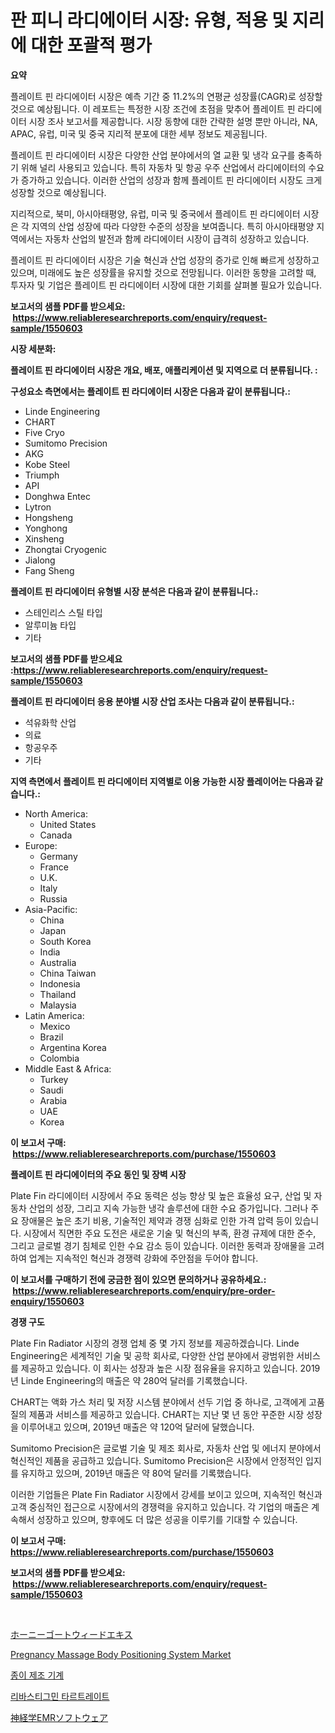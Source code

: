 <p><h1>판 피니 라디에이터 시장: 유형, 적용 및 지리에 대한 포괄적 평가</h1></p><p><strong>요약</strong></p>
<p><p>플레이트 핀 라디에이터 시장은 예측 기간 중 11.2%의 연평균 성장률(CAGR)로 성장할 것으로 예상됩니다. 이 레포트는 특정한 시장 조건에 초점을 맞추어 플레이트 핀 라디에이터 시장 조사 보고서를 제공합니다. 시장 동향에 대한 간략한 설명 뿐만 아니라, NA, APAC, 유럽, 미국 및 중국 지리적 분포에 대한 세부 정보도 제공됩니다.</p><p>플레이트 핀 라디에이터 시장은 다양한 산업 분야에서의 열 교환 및 냉각 요구를 충족하기 위해 널리 사용되고 있습니다. 특히 자동차 및 항공 우주 산업에서 라디에이터의 수요가 증가하고 있습니다. 이러한 산업의 성장과 함께 플레이트 핀 라디에이터 시장도 크게 성장할 것으로 예상됩니다.</p><p>지리적으로, 북미, 아시아태평양, 유럽, 미국 및 중국에서 플레이트 핀 라디에이터 시장은 각 지역의 산업 성장에 따라 다양한 수준의 성장을 보여줍니다. 특히 아시아태평양 지역에서는 자동차 산업의 발전과 함께 라디에이터 시장이 급격히 성장하고 있습니다.</p><p>플레이트 핀 라디에이터 시장은 기술 혁신과 산업 성장의 증가로 인해 빠르게 성장하고 있으며, 미래에도 높은 성장률을 유지할 것으로 전망됩니다. 이러한 동향을 고려할 때, 투자자 및 기업은 플레이트 핀 라디에이터 시장에 대한 기회를 살펴볼 필요가 있습니다.</p></p>
<p><strong>보고서의 샘플 PDF를 받으세요: &nbsp;<a href="https://www.reliableresearchreports.com/enquiry/request-sample/1550603">https://www.reliableresearchreports.com/enquiry/request-sample/1550603</a></strong></p>
<p><strong>시장 세분화:</strong></p>
<p><strong> 플레이트 핀 라디에이터 시장은 개요, 배포, 애플리케이션 및 지역으로 더 분류됩니다. :</strong></p>
<p><strong>구성요소 측면에서는 플레이트 핀 라디에이터 시장은 다음과 같이 분류됩니다.:</strong></p>
<p><ul><li>Linde Engineering</li><li>CHART</li><li>Five Cryo</li><li>Sumitomo Precision</li><li>AKG</li><li>Kobe Steel</li><li>Triumph</li><li>API</li><li>Donghwa Entec</li><li>Lytron</li><li>Hongsheng</li><li>Yonghong</li><li>Xinsheng</li><li>Zhongtai Cryogenic</li><li>Jialong</li><li>Fang Sheng</li></ul></p>
<p><strong> 플레이트 핀 라디에이터 유형별 시장 분석은 다음과 같이 분류됩니다.:</strong></p>
<p><ul><li>스테인리스 스틸 타입</li><li>알루미늄 타입</li><li>기타</li></ul></p>
<p><strong>보고서의 샘플 PDF를 받으세요 :<a href="https://www.reliableresearchreports.com/enquiry/request-sample/1550603">https://www.reliableresearchreports.com/enquiry/request-sample/1550603</a></strong></p>
<p><strong> 플레이트 핀 라디에이터 응용 분야별 시장 산업 조사는 다음과 같이 분류됩니다.:</strong></p>
<p><ul><li>석유화학 산업</li><li>의료</li><li>항공우주</li><li>기타</li></ul></p>
<p><strong>지역 측면에서 플레이트 핀 라디에이터 지역별로 이용 가능한 시장 플레이어는 다음과 같습니다.:</strong></p>
<p><ul>
    <li>
        North America:
        <ul>
            <li>United States</li>
            <li>Canada</li>
        </ul>
    </li>
    <li>
        Europe:
        <ul>
            <li>Germany</li>
            <li>France</li>
            <li>U.K.</li>
            <li>Italy</li>
            <li>Russia</li>
        </ul>
    </li>
    <li>
        Asia-Pacific:
        <ul>
            <li>China</li>
            <li>Japan</li>
            <li>South Korea</li>
            <li>India</li>
            <li>Australia</li>
            <li>China Taiwan</li>
            <li>Indonesia</li>
            <li>Thailand</li>
            <li>Malaysia</li>
        </ul>
    </li>
    <li>
        Latin America:
        <ul>
            <li>Mexico</li>
            <li>Brazil</li>
            <li>Argentina Korea</li>
            <li>Colombia</li>
        </ul>
    </li>
    <li>
        Middle East & Africa:
        <ul>
            <li>Turkey</li>
            <li>Saudi</li>
            <li>Arabia</li>
            <li>UAE</li>
            <li>Korea</li>
        </ul>
    </li>
    </ul></p>
<p><strong>이 보고서 구매: &nbsp;<a href="https://www.reliableresearchreports.com/purchase/1550603">https://www.reliableresearchreports.com/purchase/1550603</a></strong></p>
<p><strong>플레이트 핀 라디에이터의 주요 동인 및 장벽 시장</strong></p>
<p><p>Plate Fin 라디에이터 시장에서 주요 동력은 성능 향상 및 높은 효율성 요구, 산업 및 자동차 산업의 성장, 그리고 지속 가능한 냉각 솔루션에 대한 수요 증가입니다. 그러나 주요 장애물은 높은 초기 비용, 기술적인 제약과 경쟁 심화로 인한 가격 압력 등이 있습니다. 시장에서 직면한 주요 도전은 새로운 기술 및 혁신의 부족, 환경 규제에 대한 준수, 그리고 글로벌 경기 침체로 인한 수요 감소 등이 있습니다. 이러한 동력과 장애물을 고려하여 업계는 지속적인 혁신과 경쟁력 강화에 주안점을 두어야 합니다.</p></p>
<p><strong>이 보고서를 구매하기 전에 궁금한 점이 있으면 문의하거나 공유하세요.: &nbsp;<a href="https://www.reliableresearchreports.com/enquiry/pre-order-enquiry/1550603">https://www.reliableresearchreports.com/enquiry/pre-order-enquiry/1550603</a></strong></p>
<p><strong>경쟁 구도</strong></p>
<p><p>Plate Fin Radiator 시장의 경쟁 업체 중 몇 가지 정보를 제공하겠습니다. Linde Engineering은 세계적인 기술 및 공학 회사로, 다양한 산업 분야에서 광범위한 서비스를 제공하고 있습니다. 이 회사는 성장과 높은 시장 점유율을 유지하고 있습니다. 2019년 Linde Engineering의 매출은 약 280억 달러를 기록했습니다.</p><p>CHART는 액화 가스 처리 및 저장 시스템 분야에서 선두 기업 중 하나로, 고객에게 고품질의 제품과 서비스를 제공하고 있습니다. CHART는 지난 몇 년 동안 꾸준한 시장 성장을 이루어내고 있으며, 2019년 매출은 약 120억 달러에 달했습니다.</p><p>Sumitomo Precision은 글로벌 기술 및 제조 회사로, 자동차 산업 및 에너지 분야에서 혁신적인 제품을 공급하고 있습니다. Sumitomo Precision은 시장에서 안정적인 입지를 유지하고 있으며, 2019년 매출은 약 80억 달러를 기록했습니다.</p><p>이러한 기업들은 Plate Fin Radiator 시장에서 강세를 보이고 있으며, 지속적인 혁신과 고객 중심적인 접근으로 시장에서의 경쟁력을 유지하고 있습니다. 각 기업의 매출은 계속해서 성장하고 있으며, 향후에도 더 많은 성공을 이루기를 기대할 수 있습니다.</p></p>
<p><strong>이 보고서 구매: &nbsp; <a href="https://www.reliableresearchreports.com/purchase/1550603">https://www.reliableresearchreports.com/purchase/1550603</a></strong></p>
<p><strong>보고서의 샘플 PDF를 받으세요: &nbsp;<a href="https://www.reliableresearchreports.com/enquiry/request-sample/1550603">https://www.reliableresearchreports.com/enquiry/request-sample/1550603</a></strong><strong></strong></p>
<p>&nbsp;</p>
<p><p><a href="https://github.com/ReganWisoky2023/Market-Research-Report-List-1/blob/main/67553167318.md">ホーニーゴートウィードエキス</a></p><p><a href="https://github.com/angelajermaine/Market-Research-Report-List-2/blob/main/pregnancy-massage-body-positioning-system-market.md">Pregnancy Massage Body Positioning System Market</a></p><p><a href="https://github.com/lzrvbyqzftro57/Market-Research-Report-List-1/blob/main/18027826147.md">종이 제조 기계</a></p><p><a href="https://medium.com/@gabrielblanda5656/%EB%A6%AC%EB%B0%94%EC%8A%A4%ED%8B%B0%EA%B7%B8%EB%AF%BC-%ED%83%80%EB%A5%B4%ED%8A%B8%EB%A0%88%EC%9D%B4%ED%8A%B8-%EC%8B%9C%EC%9E%A5-%EA%B7%9C%EB%AA%A8-%EB%B0%8F-%EC%8B%9C%EC%9E%A5-%EB%8F%99%ED%96%A5-%EC%A0%84%EB%B0%98%EC%A0%81%EC%9D%B8-%EC%82%B0%EC%97%85-%EA%B0%9C%EC%9A%94-2024%EB%85%84%EB%B6%80%ED%84%B0-2031%EB%85%84%EA%B9%8C%EC%A7%80-604416e1d018">리바스티그민 타르트레이트</a></p><p><a href="https://medium.com/@skylarreilly36/%E7%A5%9E%E7%B5%8C%E5%AD%A6emr%E3%82%BD%E3%83%95%E3%83%88%E3%82%A6%E3%82%A7%E3%82%A2%E5%B8%82%E5%A0%B4%E3%81%AF-%E5%B8%82%E5%A0%B4%E3%82%B7%E3%82%A7%E3%82%A2-%E5%B8%82%E5%A0%B4%E5%8B%95%E5%90%91-%E5%B8%82%E5%A0%B4%E6%88%90%E9%95%B7%E3%81%AB%E9%96%A2%E3%81%99%E3%82%8B%E6%83%85%E5%A0%B1%E3%82%92%E6%8F%90%E4%BE%9B%E3%81%97%E3%81%BE%E3%81%99-67d1ec2a8a4b">神経学EMRソフトウェア</a></p></p>